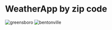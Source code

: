 # WeatherApp by zip code
![greensboro](https://user-images.githubusercontent.com/56921922/172706467-15fda9fb-085b-4ee2-bf7c-b6329f63c7b2.jpg) ![bentonville](https://user-images.githubusercontent.com/56921922/172706501-1eab4a94-e89a-44eb-8218-1ac0427216be.jpg)
